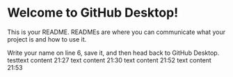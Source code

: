# Welcome to GitHub Desktop!

This is your README. READMEs are where you can communicate what your project is and how to use it.

Write your name on line 6, save it, and then head back to GitHub Desktop.
testtext content 21:27
text content 21:30
text content 21:52
text content 21:53

